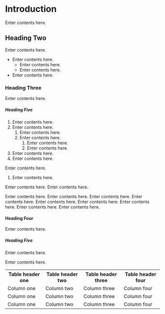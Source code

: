 ﻿

Introduction
============

Enter contents here.

Heading Two
-----------

Enter contents here.

*   Enter contents here.
    *   Enter contents here.
    *   Enter contents here.
*   Enter contents here.

### Heading Three

Enter contents here.

##### Heading Five

1.  Enter contents here.
2.  Enter contents here.
    1.  Enter contents here.
    2.  Enter contents here.
        1.  Enter contents here.
        2.  Enter contents here.
3.  Enter contents here.
4.  Enter contents here.

Enter contents here.

1.  Enter contents here.

Enter contents here. Enter contents here.

Enter contents here. Enter contents here. Enter contents here. Enter contents here. Enter contents here. Enter contents here. Enter contents here. Enter contents here. Enter contents here.

#### Heading Four

Enter contents here.

##### Heading Five

Enter contents here.

Enter contents here.

<table style="width: 100%;mc-table-style: url('../Resources/TableStyles/Basic.css');" class="TableStyle-Basic" cellspacing="0"><colgroup><col class="TableStyle-Basic-Column-Column1"> <col class="TableStyle-Basic-Column-Column1"> <col class="TableStyle-Basic-Column-Column1"> <col class="TableStyle-Basic-Column-Column1"></colgroup><tbody><tr class="TableStyle-Basic-Body-Body1"><th class="TableStyle-Basic-BodyE-Column1-Body1">Table header one</th><th class="TableStyle-Basic-BodyE-Column1-Body1">Table header two</th><th class="TableStyle-Basic-BodyE-Column1-Body1">Table header three</th><th class="TableStyle-Basic-BodyD-Column1-Body1">Table header four</th></tr><tr class="TableStyle-Basic-Body-Body1"><td class="TableStyle-Basic-BodyE-Column1-Body1">Column one</td><td class="TableStyle-Basic-BodyE-Column1-Body1">Column two</td><td class="TableStyle-Basic-BodyE-Column1-Body1">Column three</td><td class="TableStyle-Basic-BodyD-Column1-Body1">Column four</td></tr><tr class="TableStyle-Basic-Body-Body1"><td class="TableStyle-Basic-BodyE-Column1-Body1">Column one</td><td class="TableStyle-Basic-BodyE-Column1-Body1">Column two</td><td class="TableStyle-Basic-BodyE-Column1-Body1">Column three</td><td class="TableStyle-Basic-BodyD-Column1-Body1">Column four</td></tr><tr class="TableStyle-Basic-Body-Body1"><td class="TableStyle-Basic-BodyB-Column1-Body1">Column one</td><td class="TableStyle-Basic-BodyB-Column1-Body1">Column two</td><td class="TableStyle-Basic-BodyB-Column1-Body1">Column three</td><td class="TableStyle-Basic-BodyA-Column1-Body1">Column four</td></tr></tbody></table>
